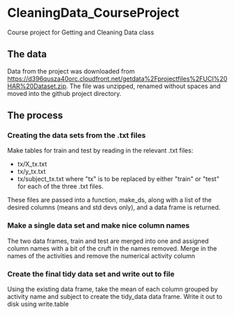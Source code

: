 # CleaningData_CourseProject
Course project for Getting and Cleaning Data class

## The data

Data from the project was downloaded from https://d396qusza40orc.cloudfront.net/getdata%2Fprojectfiles%2FUCI%20HAR%20Dataset.zip. The file was unzipped,
renamed without spaces and moved into the github project directory.

## The process

### Creating the data sets from the .txt files
Make tables for train and test by reading in the relevant .txt files: 
- tx/X_tx.txt
- tx/y_tx.txt
- tx/subject_tx.txt
where "tx" is to be replaced by either "train" or "test" for each of the three .txt files.

These files are passed into a function, make_ds, along with a list of the
desired columns (means and std devs only), and a data frame is returned.

### Make a single data set and make nice column names
The two data frames, train and test are merged into one and assigned column
names with a bit of the cruft in the names removed. Merge in the names of
the activities and remove the numerical activity column

### Create the final tidy data set and write out to file
Using the existing data frame, take the mean of each column grouped by 
activity name and subject to create the tidy_data data frame.  Write
it out to disk using write.table

